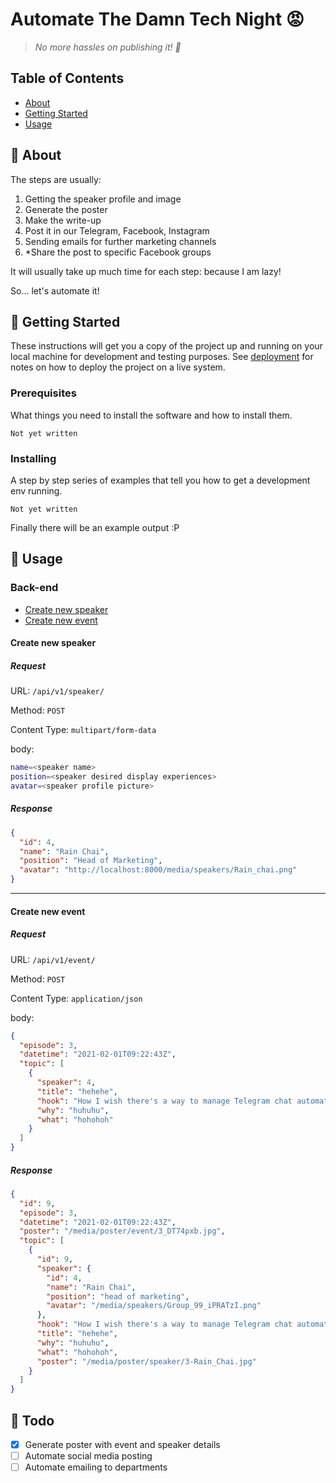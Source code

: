 # Automate The Damn Tech Night 😡

> _No more hassles on publishing it! 🥳_

## Table of Contents

- [About](#about)
- [Getting Started](#getting_started)
- [Usage](#usage)

## 🤨 About <a name = "about"></a>

The steps are usually:

1. Getting the speaker profile and image
2. Generate the poster
3. Make the write-up
4. Post it in our Telegram, Facebook, Instagram
5. Sending emails for further marketing channels
6. \*Share the post to specific Facebook groups

It will usually take up much time for each step: because I am lazy!

So... let's automate it!

## 🤩 Getting Started <a name = "getting_started"></a>

These instructions will get you a copy of the project up and running on your local machine for development and testing purposes. See [deployment](#deployment) for notes on how to deploy the project on a live system.

### Prerequisites

What things you need to install the software and how to install them.

```
Not yet written
```

### Installing

A step by step series of examples that tell you how to get a development env running.

```
Not yet written
```

Finally there will be an example output :P

## 🔨 Usage <a name = "usage"></a>

### Back-end

- [Create new speaker](#createnewspeaker)
- [Create new event](#createnewevent)

#### Create new speaker <a name = "createnewspeaker"></a>

##### Request

URL: `/api/v1/speaker/`

Method: `POST`

Content Type: `multipart/form-data`

body:

```bash
name=<speaker name>
position=<speaker desired display experiences>
avatar=<speaker profile picture>
```

##### Response

```json
{
  "id": 4,
  "name": "Rain Chai",
  "position": "Head of Marketing",
  "avatar": "http://localhost:8000/media/speakers/Rain_chai.png"
}
```

---

#### Create new event <a name = "createnewevent"></a>

##### Request

URL: `/api/v1/event/`

Method: `POST`

Content Type: `application/json`

body:

```json
{
  "episode": 3,
  "datetime": "2021-02-01T09:22:43Z",
  "topic": [
    {
      "speaker": 4,
      "title": "hehehe",
      "hook": "How I wish there's a way to manage Telegram chat automatically... 🤔",
      "why": "huhuhu",
      "what": "hohohoh"
    }
  ]
}
```

##### Response

```json
{
  "id": 9,
  "episode": 3,
  "datetime": "2021-02-01T09:22:43Z",
  "poster": "/media/poster/event/3_DT74pxb.jpg",
  "topic": [
    {
      "id": 9,
      "speaker": {
        "id": 4,
        "name": "Rain Chai",
        "position": "head of marketing",
        "avatar": "/media/speakers/Group_99_iPRATzI.png"
      },
      "hook": "How I wish there's a way to manage Telegram chat automatically... 🤔",
      "title": "hehehe",
      "why": "huhuhu",
      "what": "hohohoh",
      "poster": "/media/poster/speaker/3-Rain_Chai.jpg"
    }
  ]
}
```

## 📝 Todo <a name = "todo"></a>

- [x] Generate poster with event and speaker details
- [ ] Automate social media posting
- [ ] Automate emailing to departments
